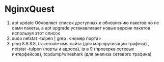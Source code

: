 # NginxQuest
1. apt update Обновляет список доступных к обновлению пакетов но не сами пакеты, а apt upgrade устанавливает новые версии пакетов используя этот список
2. sudo netstat -tulpen | grep :<номер порта>
3. ping 8.8.8.8, traceroute имя сайта (для маршрутизации трафика) , netstat -tulpen (порты и адреса), ip a 9 (проверка сетевых интерфейсов), tcpdump/wireshark (для анализа сетевого трафика)

